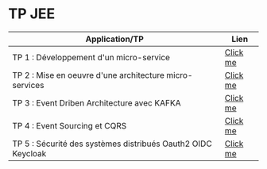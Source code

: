 # TP JEE 
| Application/TP                      |  Lien                        |
|-------------------------------------|------------------------------|
| TP 1 : Développement d'un micro-service        | [Click me](https://github.com/RachidaTanassat/Micro_service/tree/master/bank-account-service)   |
| TP 2 : Mise en oeuvre d'une architecture micro-services        | [Click me](https://github.com/RachidaTanassat/Micro_service/tree/master/TP2)   |
| TP 3 : Event Driben Architecture avec KAFKA       | [Click me](https://github.com/RachidaTanassat/Micro_service/tree/master/demo-springcloud-streams-kafka)   |
| TP 4 : Event Sourcing et CQRS         | [Click me](https://github.com/RachidaTanassat/Micro_service/tree/master/compte-cqrs-es)   |
| TP 5 : Sécurité des systèmes distribués Oauth2 OIDC Keycloak         | [Click me](https://github.com/RachidaTanassat/Micro_service/tree/master/ecom-2)   |



